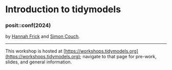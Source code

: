 Introduction to tidymodels
================

### posit::conf(2024)

by [Hannah Frick](https://www.frick.ws/) and [Simon Couch](https://www.simonpcouch.com/).

-----

This workshop is hosted at [https://workshops.tidymodels.org](https://workshops.tidymodels.org); navigate to that page for pre-work, slides, and general information.
